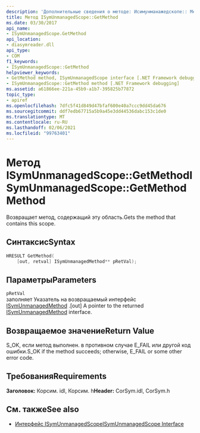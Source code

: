 ```yaml
---
description: 'Дополнительные сведения о методе: Исимунманажедскопе:: Method'
title: Метод ISymUnmanagedScope::GetMethod
ms.date: 03/30/2017
api_name:
- ISymUnmanagedScope.GetMethod
api_location:
- diasymreader.dll
api_type:
- COM
f1_keywords:
- ISymUnmanagedScope::GetMethod
helpviewer_keywords:
- GetMethod method, ISymUnmanagedScope interface [.NET Framework debugging]
- ISymUnmanagedScope::GetMethod method [.NET Framework debugging]
ms.assetid: a61866ee-221a-45b9-a1b7-395825b77872
topic_type:
- apiref
ms.openlocfilehash: 7dfc5f41d849d47bfaf600e40a7ccc9dd45da676
ms.sourcegitcommit: ddf7edb67715a5b9a45e3dd44536dabc153c1de0
ms.translationtype: MT
ms.contentlocale: ru-RU
ms.lasthandoff: 02/06/2021
ms.locfileid: "99763401"
---
```

# <a name="isymunmanagedscopegetmethod-method"></a><span data-ttu-id="7a109-103">Метод ISymUnmanagedScope::GetMethod</span><span class="sxs-lookup"><span data-stu-id="7a109-103">ISymUnmanagedScope::GetMethod Method</span></span>

<span data-ttu-id="7a109-104">Возвращает метод, содержащий эту область.</span><span class="sxs-lookup"><span data-stu-id="7a109-104">Gets the method that contains this scope.</span></span>  
  
## <a name="syntax"></a><span data-ttu-id="7a109-105">Синтаксис</span><span class="sxs-lookup"><span data-stu-id="7a109-105">Syntax</span></span>  
  
```cpp  
HRESULT GetMethod(  
    [out, retval] ISymUnmanagedMethod** pRetVal);  
```  
  
## <a name="parameters"></a><span data-ttu-id="7a109-106">Параметры</span><span class="sxs-lookup"><span data-stu-id="7a109-106">Parameters</span></span>  

 `pRetVal`  
 <span data-ttu-id="7a109-107">заполняет Указатель на возвращаемый интерфейс [ISymUnmanagedMethod](isymunmanagedmethod-interface.md) .</span><span class="sxs-lookup"><span data-stu-id="7a109-107">[out] A pointer to the returned [ISymUnmanagedMethod](isymunmanagedmethod-interface.md) interface.</span></span>  
  
## <a name="return-value"></a><span data-ttu-id="7a109-108">Возвращаемое значение</span><span class="sxs-lookup"><span data-stu-id="7a109-108">Return Value</span></span>  

 <span data-ttu-id="7a109-109">S_OK, если метод выполнен. в противном случае E_FAIL или другой код ошибки.</span><span class="sxs-lookup"><span data-stu-id="7a109-109">S_OK if the method succeeds; otherwise, E_FAIL or some other error code.</span></span>  
  
## <a name="requirements"></a><span data-ttu-id="7a109-110">Требования</span><span class="sxs-lookup"><span data-stu-id="7a109-110">Requirements</span></span>  

 <span data-ttu-id="7a109-111">**Заголовок:** Корсим. idl, Корсим. h</span><span class="sxs-lookup"><span data-stu-id="7a109-111">**Header:** CorSym.idl, CorSym.h</span></span>  
  
## <a name="see-also"></a><span data-ttu-id="7a109-112">См. также</span><span class="sxs-lookup"><span data-stu-id="7a109-112">See also</span></span>

- [<span data-ttu-id="7a109-113">Интерфейс ISymUnmanagedScope</span><span class="sxs-lookup"><span data-stu-id="7a109-113">ISymUnmanagedScope Interface</span></span>](isymunmanagedscope-interface.md)
